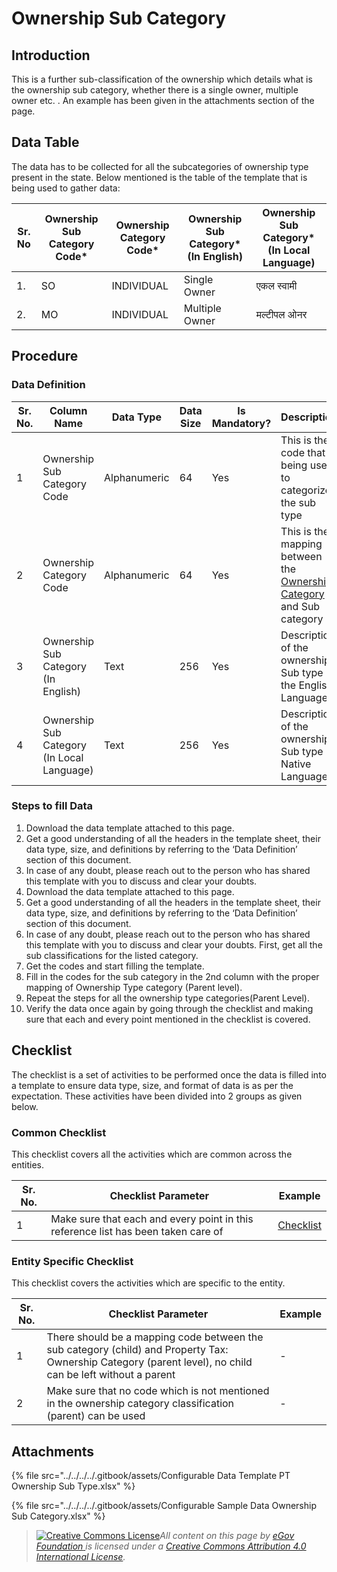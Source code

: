 # Ownership Sub Category

## Introduction <a href="#introduction" id="introduction"></a>

This is a further sub-classification of the ownership which details what is the ownership sub category, whether there is a single owner, multiple owner etc. . An example has been given in the attachments section of the page.

## Data Table <a href="#data-table" id="data-table"></a>

The data has to be collected for all the subcategories of ownership type present in the state. Below mentioned is the table of the template that is being used to gather data:

| Sr. No | Ownership Sub Category Code\* | Ownership Category Code\* | Ownership Sub Category\* (In English) | Ownership Sub Category\* (In Local Language) |
| ------ | ----------------------------- | ------------------------- | ------------------------------------- | -------------------------------------------- |
| 1.     | SO                            | INDIVIDUAL                | Single Owner                          | एकल स्वामी                                   |
| 2.     | MO                            | INDIVIDUAL                | Multiple Owner                        | मल्टीपल ओनर                                  |

## Procedure <a href="#procedure" id="procedure"></a>

### Data Definition <a href="#data-definition" id="data-definition"></a>

| Sr. No. | Column Name                                | Data Type    | Data Size | Is Mandatory? | Description                                                                                                                                                                                   |
| ------- | ------------------------------------------ | ------------ | --------- | ------------- | --------------------------------------------------------------------------------------------------------------------------------------------------------------------------------------------- |
| 1       | Ownership Sub Category Code                | Alphanumeric | 64        | Yes           | This is the code that is being used to categorize the sub type                                                                                                                                |
| 2       | Ownership Category Code                    | Alphanumeric | 64        | Yes           | This is the mapping between the [Ownership Category](https://docs.digit.org/configure-digit/configuring-master-data-templates/module-setup/prop-tax-data/ownership-category) and Sub category |
| 3       | Ownership Sub Category (In English)        | Text         | 256       | Yes           | Description of the ownership Sub type in the English Language                                                                                                                                 |
| 4       | Ownership Sub Category (In Local Language) | Text         | 256       | Yes           | Description of the ownership Sub type in Native Language                                                                                                                                      |

### Steps to fill Data <a href="#steps-to-fill-data" id="steps-to-fill-data"></a>

1. Download the data template attached to this page.
2. Get a good understanding of all the headers in the template sheet, their data type, size, and definitions by referring to the ‘Data Definition’ section of this document.
3. In case of any doubt, please reach out to the person who has shared this template with you to discuss and clear your doubts.
4. Download the data template attached to this page.
5. Get a good understanding of all the headers in the template sheet, their data type, size, and definitions by referring to the ‘Data Definition’ section of this document.
6. In case of any doubt, please reach out to the person who has shared this template with you to discuss and clear your doubts. First, get all the sub classifications for the listed category.
7. Get the codes and start filling the template.
8. Fill in the codes for the sub category in the 2nd column with the proper mapping of Ownership Type category (Parent level).
9. Repeat the steps for all the ownership type categories(Parent Level).
10. Verify the data once again by going through the checklist and making sure that each and every point mentioned in the checklist is covered.

## Checklist <a href="#checklist" id="checklist"></a>

The checklist is a set of activities to be performed once the data is filled into a template to ensure data type, size, and format of data is as per the expectation. These activities have been divided into 2 groups as given below.

### Common Checklist <a href="#common-checklist" id="common-checklist"></a>

This checklist covers all the activities which are common across the entities.

| Sr. No. | Checklist Parameter                                                               | Example                                                                                     |
| ------- | --------------------------------------------------------------------------------- | ------------------------------------------------------------------------------------------- |
| 1       | Make sure that each and every point in this reference list has been taken care of | ​[Checklist](https://digit-discuss.atlassian.net/wiki/spaces/DO/pages/502203140/Checklist)​ |

### Entity Specific Checklist <a href="#entity-specific-checklist" id="entity-specific-checklist"></a>

This checklist covers the activities which are specific to the entity.

| Sr. No. | Checklist Parameter                                                                                                                                        | Example |
| ------- | ---------------------------------------------------------------------------------------------------------------------------------------------------------- | ------- |
| 1       | There should be a mapping code between the sub category (child) and Property Tax: Ownership Category (parent level), no child can be left without a parent | -       |
| 2       | Make sure that no code which is not mentioned in the ownership category classification (parent) can be used                                                | -       |

## Attachments <a href="#attachments" id="attachments"></a>

{% file src="../../../../.gitbook/assets/Configurable Data Template PT Ownership Sub Type.xlsx" %}

{% file src="../../../../.gitbook/assets/Configurable Sample Data Ownership Sub Category.xlsx" %}

> [![Creative Commons License](https://i.creativecommons.org/l/by/4.0/80x15.png)](http://creativecommons.org/licenses/by/4.0/)_All content on this page by_ [_eGov Foundation_ ](https://egov.org.in/)_is licensed under a_ [_Creative Commons Attribution 4.0 International License_](http://creativecommons.org/licenses/by/4.0/)_._
